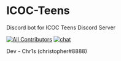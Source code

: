 # ICOC-Teens
Discord bot for ICOC Teens Discord Server

[![All Contributors](https://img.shields.io/badge/all_contributors-1-orange.svg?style=flat-square)](#contributors-)
[![chat](https://img.shields.io/discord/698590629344575500?style=flat-square)](https://discord.gg/33vsYgtHkx)

Dev - Chr1s (christopher#8888)
